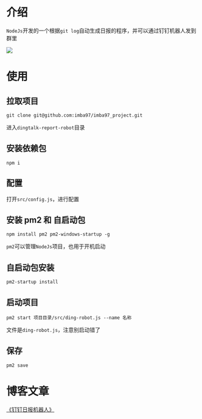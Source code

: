 # 介绍

`NodeJs`开发的一个根据`git log`自动生成日报的程序，并可以通过钉钉机器人发到群里

![](https://imba97.cn/uploads/2021/12/report-2021-5.png)

# 使用

## 拉取项目

```shell
git clone git@github.com:imba97/imba97_project.git
```

进入`dingtalk-report-robot`目录

## 安装依赖包

```shell
npm i
```

## 配置

打开`src/config.js`，进行配置

## 安装 pm2 和 自启动包

```shell
npm install pm2 pm2-windows-startup -g
```

`pm2`可以管理`NodeJs`项目，也用于开机启动

## 自启动包安装

```shell
pm2-startup install
```

## 启动项目

```shell
pm2 start 项目目录/src/ding-robot.js --name 名称
```

文件是`ding-robot.js`，注意别启动错了

## 保存

```shell
pm2 save
```

# 博客文章

[《钉钉日报机器人》](https://imba97.cn/archives/751/)
